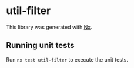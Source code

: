 # util-filter

This library was generated with [Nx](https://nx.dev).

## Running unit tests

Run `nx test util-filter` to execute the unit tests.
